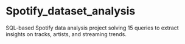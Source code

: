 # Spotify_dataset_analysis
SQL-based Spotify data analysis project solving 15 queries to extract insights on tracks, artists, and streaming trends.
